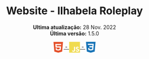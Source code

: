 <div align='center'>
    <h1>Website - Ilhabela Roleplay</h1>
</div>

<div align='center'>
    <p><strong>Ultima atualização:</strong> 28 Nov. 2022<br><strong>Última versão:</strong> 1.5.0</p>
</div>

<div align='center'>
    <a target="_blank" href="https://github.com/drypzz">
        <div dir='auto'>
            <img align='center' src="https://raw.githubusercontent.com/devicons/devicon/master/icons/html5/html5-plain.svg" width="30" alt="html5">
            -
            <img align='center' src="https://raw.githubusercontent.com/devicons/devicon/master/icons/javascript/javascript-plain.svg" width="30" alt="js">
            -
            <img align='center' src="https://raw.githubusercontent.com/devicons/devicon/master/icons/css3/css3-plain.svg" width="30" alt="css3">
        </div>
    </a>
</div>
